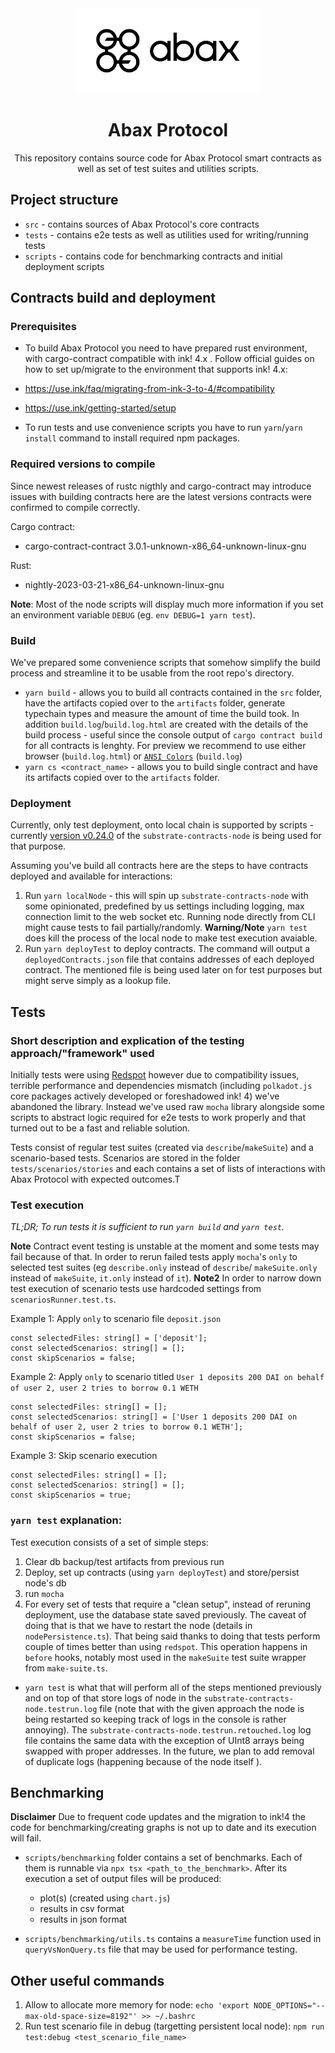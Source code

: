<div align="center">
    <img src="./logo.png" alt="ink!" height="136" />
<h1 align="center">
    Abax Protocol
</h1>
This repository contains source code for Abax Protocol smart contracts as well as set of test suites and utilities scripts.
</div>

## Project structure

- `src` - contains sources of Abax Protocol's core contracts
- `tests` - contains e2e tests as well as utilities used for writing/running tests
- `scripts` - contains code for benchmarking contracts and initial deployment scripts

## Contracts build and deployment

### Prerequisites

- To build Abax Protocol you need to have prepared rust environment, with cargo-contract compatible with ink! 4.x .
  Follow official guides on how to set up/migrate to the environment that supports ink! 4.x:
- https://use.ink/faq/migrating-from-ink-3-to-4/#compatibility
- https://use.ink/getting-started/setup

- To run tests and use convenience scripts you have to run `yarn`/`yarn install` command to install required npm packages.

### Required versions to compile

Since newest releases of rustc nigthly and cargo-contract may introduce issues with building contracts here are the latest versions contracts were confirmed to compile correctly.

Cargo contract:

- cargo-contract-contract 3.0.1-unknown-x86_64-unknown-linux-gnu

Rust:

- nightly-2023-03-21-x86_64-unknown-linux-gnu

**Note**: Most of the node scripts will display much more information if you set an environment variable `DEBUG` (eg. `env DEBUG=1 yarn test`).

### Build

We've prepared some convenience scripts that somehow simplify the build process and streamline it to be usable from the root repo's directory.

- `yarn build` - allows you to build all contracts contained in the `src` folder, have the artifacts copied over to the `artifacts` folder, generate typechain types and measure the amount of time the build took. In addition `build.log`/`build.log.html` are created with the details of the build process - useful since the console output of `cargo contract build` for all contracts is lenghty.
  For preview we recommend to use either browser (`build.log.html`) or [`ANSI Colors`](https://marketplace.visualstudio.com/items?itemName=iliazeus.vscode-ansi) (`build.log`)
- `yarn cs <contract_name>` - allows you to build single contract and have its artifacts copied over to the `artifacts` folder.

### Deployment

Currently, only test deployment, onto local chain is supported by scripts - currently [version v0.24.0](https://github.com/paritytech/substrate-contracts-node/releases/tag/v0.24.0) of the `substrate-contracts-node` is being used for that purpose.

Assuming you've build all contracts here are the steps to have contracts deployed and available for interactions:

1. Run `yarn localNode` - this will spin up `substrate-contracts-node` with some opinionated, predefined by us settings including logging, max connection limit to the web socket etc. Running node directly from CLI might cause tests to fail partially/randomly.
   **Warning/Note** `yarn test` does kill the process of the local node to make test execution avaiable.
1. Run `yarn deployTest` to deploy contracts. The command will output a `deployedContracts.json` file that contains addresses of each deployed contract. The mentioned file is being used later on for test purposes but might serve simply as a lookup file.

## Tests

### Short description and explication of the testing approach/"framework" used

Initially tests were using [Redspot](https://github.com/patractlabs/redspot) however due to compatibility issues, terrible performance and dependencies mismatch (including `polkadot.js` core packages actively developed or foreshadowed ink! 4) we've abandoned the library.
Instead we've used raw `mocha` library alongside some scripts to abstract logic required for e2e tests to work properly and that turned out to be a fast and reliable solution.

Tests consist of regular test suites (created via `describe`/`makeSuite`) and a scenario-based tests. Scenarios are stored in the folder `tests/scenarios/stories` and each contains a set of lists of interactions with Abax Protocol with expected outcomes.T

### Test execution

_TL;DR; To run tests it is sufficient to run `yarn build` and `yarn test`._

**Note** Contract event testing is unstable at the moment and some tests may fail because of that. In order to rerun failed tests apply `mocha`'s `only` to selected test suites (eg `describe.only` instead of `describe`/ `makeSuite.only` instead of `makeSuite`, `it.only` instead of `it`).
**Note2** In order to narrow down test execution of scenario tests use hardcoded settings from `scenariosRunner.test.ts`.

Example 1: Apply `only` to scenario file `deposit.json`

```
const selectedFiles: string[] = ['deposit'];
const selectedScenarios: string[] = [];
const skipScenarios = false;
```

Example 2: Apply `only` to scenario titled `User 1 deposits 200 DAI on behalf of user 2, user 2 tries to borrow 0.1 WETH`

```
const selectedFiles: string[] = [];
const selectedScenarios: string[] = ['User 1 deposits 200 DAI on behalf of user 2, user 2 tries to borrow 0.1 WETH'];
const skipScenarios = false;
```

Example 3: Skip scenario execution

```
const selectedFiles: string[] = [];
const selectedScenarios: string[] = [];
const skipScenarios = true;
```

### `yarn test` explanation:

Test execution consists of a set of simple steps:

1. Clear db backup/test artifacts from previous run
1. Deploy, set up contracts (using `yarn deployTest`) and store/persist node's db
1. run `mocha`
1. For every set of tests that require a "clean setup", instead of reruning deployment, use the database state saved previously. The caveat of doing that is that we have to restart the node (details in `nodePersistence.ts`). That being said thanks to doing that tests perform couple of times better than using `redspot`. This operation happens in `before` hooks, notably most used in the `makeSuite` test suite wrapper from `make-suite.ts`.

- `yarn test` is what that will perform all of the steps mentioned previously and on top of that store logs of node in the `substrate-contracts-node.testrun.log` file (note that with the given approach the node is being restarted so keeping track of logs in the console is rather annoying). The `substrate-contracts-node.testrun.retouched.log` log file contains the same data with the exception of UInt8 arrays being swapped with proper addresses. In the future, we plan to add removal of duplicate logs (happening because of the node itself ).

## Benchmarking

**Disclaimer** Due to frequent code updates and the migration to ink!4 the code for benchmarking/creating graphs is not up to date and its execution will fail.

- `scripts/benchmarking` folder contains a set of benchmarks. Each of them is runnable via `npx tsx <path_to_the_benchmark>`. After its execution a set of output files will be produced:

  - plot(s) (created using `chart.js`)
  - results in csv format
  - results in json format

- `scripts/benchmarking/utils.ts` contains a `measureTime` function used in `queryVsNonQuery.ts` file that may be used for performance testing.

## Other useful commands

1. Allow to allocate more memory for node:
   `echo 'export NODE_OPTIONS="--max-old-space-size=8192"' >> ~/.bashrc`
2. Run test scenario file in debug (targetting persistent local node):
   `npm run test:debug <test_scenario_file_name>`

